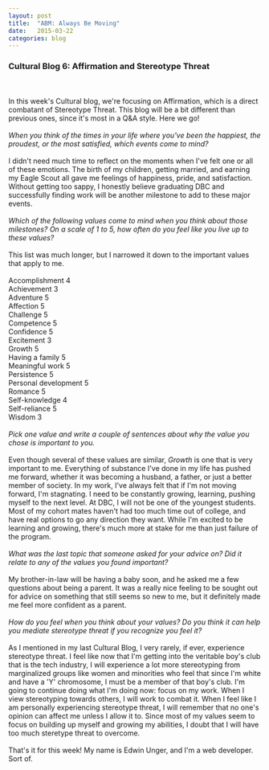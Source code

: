 ```yaml
---
layout: post
title:  "ABM: Always Be Moving"
date:   2015-03-22
categories: blog
---
```


<h3>Cultural Blog 6: Affirmation and Stereotype Threat</h3>
<br/>
<br/>
In this week's Cultural blog, we're focusing on Affirmation, which is a direct combatant of Stereotype Threat. This blog will be a bit different than previous ones, since it's most in a Q&A style. Here we go!
<br/>
<br/>
<em>When you think of the times in your life where you've been the happiest, the proudest, or the most satisfied, which events come to mind?</em>
<br/>
<br/>
I didn't need much time to reflect on the moments when I've felt one or all of these emotions. The birth of my children, getting married, and earning my Eagle Scout all gave me feelings of happiness, pride, and satisfaction. Without getting too sappy, I honestly believe graduating DBC and successfully finding work will be another milestone to add to these major events.
<br/>
<br/>
<em>Which of the following values come to mind when you think about those milestones? On a scale of 1 to 5, how often do you feel like you live up to these values?</em>
<br/>
<br/>
This list was much longer, but I narrowed it down to the important values that apply to me.
<br/>
<br/>
   Accomplishment           4<br>
   Achievement              3<br>
   Adventure                5<br>
   Affection                5<br>
   Challenge                5<br>
   Competence               5<br>
   Confidence               5<br>
   Excitement               3<br>
   Growth                   5<br>
   Having a family          5<br>
   Meaningful work          5<br>
   Persistence              5<br>
   Personal development     5<br>
   Romance                  5<br>
   Self-knowledge           4<br>
   Self-reliance            5<br>
   Wisdom                   3<br>
<br/>
<em>Pick one value and write a couple of sentences about why the value you chose is important to you.</em>
<br/>
<br/>
Even though several of these values are similar, <em>Growth</em> is one that is very important to me. Everything of substance I've done in my life has pushed me forward, whether it was becoming a husband, a father, or just a better member of society. In my work, I've always felt that if I'm not moving forward, I'm stagnating. I need to be constantly growing, learning, pushing myself to the next level. At DBC, I will not be one of the youngest students. Most of my cohort mates haven't had too much time out of college, and have real options to go any direction they want. While I'm excited to be learning and growing, there's much more at stake for me than just failure of the program.
<br/>
<br/>
<em>What was the last topic that someone asked for your advice on? Did it relate to any of the values you found important?</em>
<br/>
<br/>
My brother-in-law will be having a baby soon, and he asked me a few questions about being a parent. It was a really nice feeling to be sought out for advice on something that still seems so new to me, but it definitely made me feel more confident as a parent.
<br/>
<br/>
<em>How do you feel when you think about your values? Do you think it can help you mediate stereotype threat if you recognize you feel it?</em>
<br/>
<br/>
As I mentioned in my last Cultural Blog, I very rarely, if ever, experience stereotype threat. I feel like now that I'm getting into the veritable boy's club that is the tech industry, I will experience a lot more stereotyping from marginalized groups like women and minorities who feel that since I'm white and have a 'Y' chromosome, I must be a member of that boy's club. I'm going to continue doing what I'm doing now: focus on my work. When I view stereotyping towards others, I will work to combat it. When I feel like I am personally experiencing stereotype threat, I will remember that no one's opinion can affect me unless I allow it to. Since most of my values seem to focus on building up myself and growing my abilities, I doubt that I will have too much steretype threat to overcome.
<br/>
<br/>
That's it for this week! My name is Edwin Unger, and I'm a web developer. Sort of.
